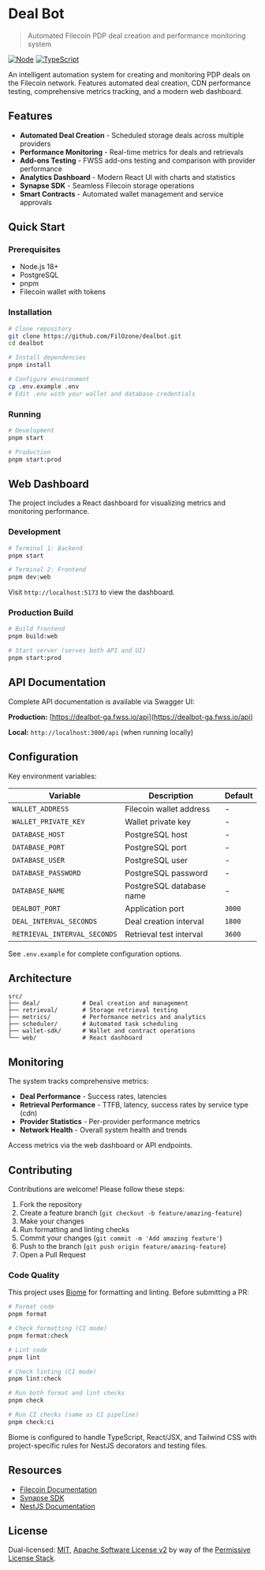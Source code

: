 # Deal Bot

> Automated Filecoin PDP deal creation and performance monitoring system

[![Node](https://img.shields.io/badge/node-%3E%3D18-brightgreen.svg)](https://nodejs.org)
[![TypeScript](https://img.shields.io/badge/typescript-5.x-blue.svg)](https://www.typescriptlang.org)

An intelligent automation system for creating and monitoring PDP deals on the Filecoin network. Features automated deal creation, CDN performance testing, comprehensive metrics tracking, and a modern web dashboard.

## Features

- **Automated Deal Creation** - Scheduled storage deals across multiple providers
- **Performance Monitoring** - Real-time metrics for deals and retrievals
- **Add-ons Testing** - FWSS add-ons testing and comparison with provider performance
- **Analytics Dashboard** - Modern React UI with charts and statistics
- **Synapse SDK** - Seamless Filecoin storage operations
- **Smart Contracts** - Automated wallet management and service approvals

## Quick Start

### Prerequisites

- Node.js 18+
- PostgreSQL
- pnpm
- Filecoin wallet with tokens

### Installation

```bash
# Clone repository
git clone https://github.com/FilOzone/dealbot.git
cd dealbot

# Install dependencies
pnpm install

# Configure environment
cp .env.example .env
# Edit .env with your wallet and database credentials
```

### Running

```bash
# Development
pnpm start

# Production
pnpm start:prod
```

## Web Dashboard

The project includes a React dashboard for visualizing metrics and monitoring performance.

### Development

```bash
# Terminal 1: Backend
pnpm start

# Terminal 2: Frontend
pnpm dev:web
```

Visit `http://localhost:5173` to view the dashboard.

### Production Build

```bash
# Build frontend
pnpm build:web

# Start server (serves both API and UI)
pnpm start:prod
```

## API Documentation

Complete API documentation is available via Swagger UI:

**Production:** [https://dealbot-ga.fwss.io/api](https://dealbot-ga.fwss.io/api)

**Local:** `http://localhost:3000/api` (when running locally)

## Configuration

Key environment variables:

| Variable                     | Description              | Default |
| ---------------------------- | ------------------------ | ------- |
| `WALLET_ADDRESS`             | Filecoin wallet address  | -       |
| `WALLET_PRIVATE_KEY`         | Wallet private key       | -       |
| `DATABASE_HOST`              | PostgreSQL host          | -       |
| `DATABASE_PORT`              | PostgreSQL port          | -       |
| `DATABASE_USER`              | PostgreSQL user          | -       |
| `DATABASE_PASSWORD`          | PostgreSQL password      | -       |
| `DATABASE_NAME`              | PostgreSQL database name | -       |
| `DEALBOT_PORT`               | Application port         | `3000`  |
| `DEAL_INTERVAL_SECONDS`      | Deal creation interval   | `1800`  |
| `RETRIEVAL_INTERVAL_SECONDS` | Retrieval test interval  | `3600`  |

See `.env.example` for complete configuration options.

## Architecture

```
src/
├── deal/            # Deal creation and management
├── retrieval/       # Storage retrieval testing
├── metrics/         # Performance metrics and analytics
├── scheduler/       # Automated task scheduling
├── wallet-sdk/      # Wallet and contract operations
└── web/             # React dashboard
```

## Monitoring

The system tracks comprehensive metrics:

- **Deal Performance** - Success rates, latencies
- **Retrieval Performance** - TTFB, latency, success rates by service type (cdn)
- **Provider Statistics** - Per-provider performance metrics
- **Network Health** - Overall system health and trends

Access metrics via the web dashboard or API endpoints.

## Contributing

Contributions are welcome! Please follow these steps:

1. Fork the repository
2. Create a feature branch (`git checkout -b feature/amazing-feature`)
3. Make your changes
4. Run formatting and linting checks
5. Commit your changes (`git commit -m 'Add amazing feature'`)
6. Push to the branch (`git push origin feature/amazing-feature`)
7. Open a Pull Request

### Code Quality

This project uses [Biome](https://biomejs.dev/) for formatting and linting. Before submitting a PR:

```bash
# Format code
pnpm format

# Check formatting (CI mode)
pnpm format:check

# Lint code
pnpm lint

# Check linting (CI mode)
pnpm lint:check

# Run both format and lint checks
pnpm check

# Run CI checks (same as CI pipeline)
pnpm check:ci
```

Biome is configured to handle TypeScript, React/JSX, and Tailwind CSS with project-specific rules for NestJS decorators and testing files.

## Resources

- [Filecoin Documentation](https://docs.filecoin.io/)
- [Synapse SDK](https://github.com/FilOzone/synapse-sdk)
- [NestJS Documentation](https://docs.nestjs.com/)

## License

Dual-licensed: [MIT](https://github.com/FilOzone/synapse-sdk/blob/master/LICENSE.md), [Apache Software License v2](https://github.com/FilOzone/synapse-sdk/blob/master/LICENSE.md) by way of the [Permissive License Stack](https://protocol.ai/blog/announcing-the-permissive-license-stack/).